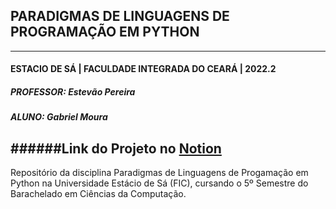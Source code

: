 ## PARADIGMAS DE LINGUAGENS DE PROGRAMAÇÃO EM PYTHON
---
#### ESTACIO DE SÁ | FACULDADE INTEGRADA DO CEARÁ | 2022.2
##### PROFESSOR: Estevão Pereira
##### ALUNO: Gabriel Moura

######Link do Projeto no [Notion](https://gabrielmdev.notion.site/Paradigmas-em-Python-Trabalho-AV1-d700c7ff1d814d4f9fda4e28b66f6c2a)
---
Repositório da disciplina Paradigmas de Linguagens de Progamação em Python na Universidade Estácio de Sá (FIC), cursando o 5º Semestre do Barachelado em Ciências da Computação.